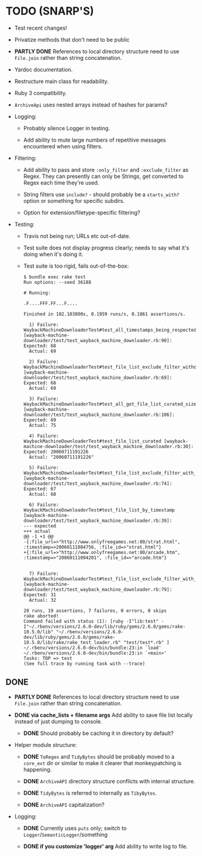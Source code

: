# TODO (SNARP'S)

- Test recent changes!

- Privatize methods that don't need to be public

- __PARTLY DONE__ References to local directory structure need to use `File.join` rather than string concatenation.

- Yardoc documentation.

- Restructure main class for readability.

- Ruby 3 compatibility.

- `ArchiveApi` uses nested arrays instead of hashes for params?

- Logging:

    * Probably silence Logger in testing.

    * Add ability to mute large numbers of repetitive messages encountered when using filters.

- Filtering:

    * Add ability to pass and store `:only_filter` and `:exclude_filter` as Regex. They can presently can only be Strings, get converted to Regex each time they're used.

    * String filters use `include?` - should probably be a `starts_with?` option or something for specific subdirs.

    * Option for extension/filetype-specific filtering?

- Testing:
  
    * Travis not being run; URLs etc out-of-date.

    * Test suite does not display progress clearly; needs to say what it's doing when it's doing it.

    * Test suite is too rigid, fails out-of-the-box:

        ```
        $ bundle exec rake test
        Run options: --seed 36188

        # Running:

        .F....FFF.FF...F....

        Finished in 102.103800s, 0.1959 runs/s, 0.1861 assertions/s.

          1) Failure:
        WaybackMachineDownloaderTest#test_all_timestamps_being_respected [wayback-machine-downloader/test/test_wayback_machine_downloader.rb:90]:
        Expected: 68
          Actual: 69

          2) Failure:
        WaybackMachineDownloaderTest#test_file_list_exclude_filter_without_matches [wayback-machine-downloader/test/test_wayback_machine_downloader.rb:69]:
        Expected: 68
          Actual: 69

          3) Failure:
        WaybackMachineDownloaderTest#test_all_get_file_list_curated_size [wayback-machine-downloader/test/test_wayback_machine_downloader.rb:106]:
        Expected: 69
          Actual: 75

          4) Failure:
        WaybackMachineDownloaderTest#test_file_list_curated [wayback-machine-downloader/test/test_wayback_machine_downloader.rb:30]:
        Expected: 20060711191226
          Actual: "20060711191226"

          5) Failure:
        WaybackMachineDownloaderTest#test_file_list_exclude_filter_with_1_match [wayback-machine-downloader/test/test_wayback_machine_downloader.rb:74]:
        Expected: 67
          Actual: 68

          6) Failure:
        WaybackMachineDownloaderTest#test_file_list_by_timestamp [wayback-machine-downloader/test/test_wayback_machine_downloader.rb:39]:
        --- expected
        +++ actual
        @@ -1 +1 @@
        -{:file_url=>"http://www.onlyfreegames.net:80/strat.html", :timestamp=>20060111084756, :file_id=>"strat.html"}
        +{:file_url=>"http://www.onlyfreegames.net:80/arcade.htm", :timestamp=>"20060111094201", :file_id=>"arcade.htm"}


          7) Failure:
        WaybackMachineDownloaderTest#test_file_list_exclude_filter_with_a_regex [wayback-machine-downloader/test/test_wayback_machine_downloader.rb:79]:
        Expected: 31
          Actual: 32

        20 runs, 19 assertions, 7 failures, 0 errors, 0 skips
        rake aborted!
        Command failed with status (1): [ruby -I"lib:test" -I"~/.rbenv/versions/2.6.0-dev/lib/ruby/gems/2.6.0/gems/rake-10.5.0/lib" "~/.rbenv/versions/2.6.0-dev/lib/ruby/gems/2.6.0/gems/rake-10.5.0/lib/rake/rake_test_loader.rb" "test/test*.rb" ]
        ~/.rbenv/versions/2.6.0-dev/bin/bundle:23:in `load'
        ~/.rbenv/versions/2.6.0-dev/bin/bundle:23:in `<main>'
        Tasks: TOP => test
        (See full trace by running task with --trace)
        ```

## DONE

- __PARTLY DONE__ References to local directory structure need to use `File.join` rather than string concatenation.

- __DONE via cache_lists + filename args__ Add ability to save file list locally instead of just dumping to console.

    * __DONE__ Should probably be caching it in directory by default?

- Helper module structure:

    * __DONE__ `ToRegex` and `TidyBytes` should be probably moved to a `core_ext` dir or similar to make it clearer that monkeypatching is happening.

    * __DONE__ `ArchiveAPI` directory structure conflicts with internal structure.

    * __DONE__ `TidyBytes` is referred to internally as `TibyBytes`.

    * __DONE__ `ArchiveAPI` capitalization?

- Logging:

    * __DONE__ Currently uses `puts` only; switch to `Logger`/`SemanticLogger`/something

    * __DONE if you customize 'logger' arg__ Add ability to write log to file.